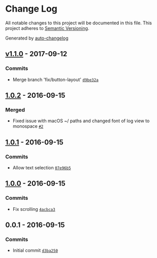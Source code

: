 # Change Log
All notable changes to this project will be documented in this file. This project adheres to [Semantic Versioning](http://semver.org/).

Generated by [auto-changelog](https://github.com/CookPete/auto-changelog)


## [v1.1.0](https://github.com/morganestes/pressmatic-addon-logs/compare/1.0.2...v1.1.0) - 2017-09-12

### Commits
* Merge branch 'fix/button-layout' [`d9be32a`](https://github.com/morganestes/pressmatic-addon-logs/commit/d9be32a32a0b65e48c0b51ead01ce498ca1c7280)


## [1.0.2](https://github.com/morganestes/pressmatic-addon-logs/compare/1.0.1...1.0.2) - 2016-09-15

### Merged
* Fixed issue with macOS ~/ paths and changed font of log view to monospace [`#2`](https://github.com/morganestes/pressmatic-addon-logs/pull/2)


## [1.0.1](https://github.com/morganestes/pressmatic-addon-logs/compare/1.0.0...1.0.1) - 2016-09-15

### Commits
* Allow text selection [`07e96b5`](https://github.com/morganestes/pressmatic-addon-logs/commit/07e96b5b89e089e8e4085473c38a020cced3e42b)


## [1.0.0](https://github.com/morganestes/pressmatic-addon-logs/compare/0.0.1...1.0.0) - 2016-09-15

### Commits
* Fix scrolling [`4acbca3`](https://github.com/morganestes/pressmatic-addon-logs/commit/4acbca30e9394c4ab3ff75dff4d4ca23730ea7cb)


## 0.0.1 - 2016-09-15

### Commits
* Initial commit [`d3ba250`](https://github.com/morganestes/pressmatic-addon-logs/commit/d3ba250dad1e3a42020f2d8d4b2aefd82644b038)
